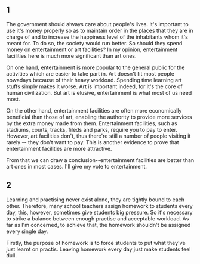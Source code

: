 
## 1

The government should always care about people's lives.
It's important to use it's money properly so as to maintain order in the places that they are in charge of and to increase the happiness level of the inhabitants whom it's meant for.
To do so, the society would run better.
So should they spend money on entertainment or art facilities?
In my opinion, entertainment facilities here is much more significant than art ones.

On one hand, entertainment is more popular to the general public for the activities which are easier to take part in.
Art doesn't fit most people nowadays because of their heavy workload.
Spending time learning art stuffs simply makes it worse.
Art is important indeed, for it's the core of human civilization.
But art is elusive, entertainment is what most of us need most.

On the other hand, entertainment facilities are often more economically beneficial than those of art, enabling the authority to provide more services by the extra money made from them.
Entertainment facilities, such as stadiums, courts, tracks, fileds and parks, require you to pay to enter.
However, art facilities don't, thus there're still a number of people visiting it rarely -- they don't want to pay.
This is another evidence to prove that entertainment facilities are more attractive.

From that we can draw a conclusion--entertainment facilities are better than art ones in most cases.
I'll give my vote to entertainment. 


## 2

Learning and practising never exist alone, they are tightly bound to each other. Therefore, many school teachers assign homework to students every day, this, however, sometimes give students big pressure. So it's necessary to strike a balance between enough practise and acceptable workload. As far as I'm concerned, to achieve that, the homework shouldn't be assigned every single day.

Firstly, the purpose of homework is to force students to put what they've just learnt on practis. Leaving homework every day just make students feel dull.
